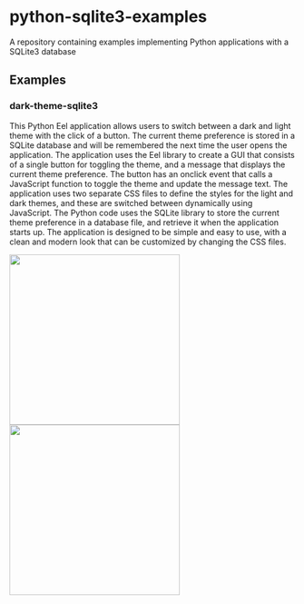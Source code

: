 # python-sqlite3-examples
A repository containing examples implementing Python applications with a SQLite3 database

## Examples

### dark-theme-sqlite3
This Python Eel application allows users to switch between a dark and light theme with the click of a button. The current theme preference is stored in a SQLite database and will be remembered the next time the user opens the application. The application uses the Eel library to create a GUI that consists of a single button for toggling the theme, and a message that displays the current theme preference. The button has an onclick event that calls a JavaScript function to toggle the theme and update the message text. The application uses two separate CSS files to define the styles for the light and dark themes, and these are switched between dynamically using JavaScript. The Python code uses the SQLite library to store the current theme preference in a database file, and retrieve it when the application starts up. The application is designed to be simple and easy to use, with a clean and modern look that can be customized by changing the CSS files.

<img src="https://i.imgur.com/QyYCJmW.png" width="300" height="300">
<img src="https://i.imgur.com/JulRrz6.png" width="300" height="300">
